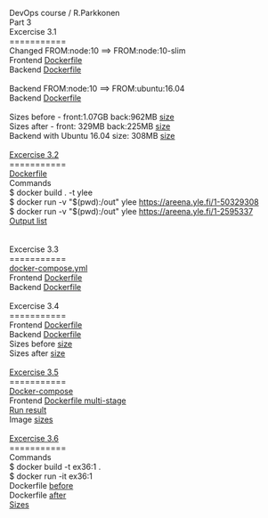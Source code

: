 DevOps course / R.Parkkonen
<BR>Part 3
<BR>
Excercise 3.1
<BR>===========
<BR>Changed FROM:node:10 ==> FROM:node:10-slim
<BR>Frontend [Dockerfile](https://github.com/rparkkon/devops/blob/master/part3/e1/front/Dockerfile)
<BR>Backend [Dockerfile](https://github.com/rparkkon/devops/blob/master/part3/e1/back/Dockerfile.node)
<BR>
<BR>Backend FROM:node:10 ==> FROM:ubuntu:16.04
<BR>Backend [Dockerfile](https://github.com/rparkkon/devops/blob/master/part3/e1/back/Dockerfile)
<BR>
<BR>Sizes before - front:1.07GB back:962MB [size](https://github.com/rparkkon/devops/blob/master/part3/e1/size0.txt)
<BR>Sizes after -  front: 329MB back:225MB [size](https://github.com/rparkkon/devops/blob/master/part3/e1/size1.txt)
<BR>Backend with Ubuntu 16.04 size: 308MB [size](https://github.com/rparkkon/devops/blob/master/part3/e1/size2.txt)
<BR>
<BR>[Excercise 3.2](https://github.com/rparkkon/devops/blob/master/part3/e2) 
<BR>===========
<BR>[Dockerfile](https://github.com/rparkkon/devops/blob/master/part3/e2/Dockerfile)
<BR>Commands
<BR> $ docker build . -t ylee
<BR> $ docker run -v "$(pwd):/out" ylee https://areena.yle.fi/1-50329308
<BR> $ docker run -v "$(pwd):/out" ylee https://areena.yle.fi/1-2595337
<BR>[Output list](https://github.com/rparkkon/devops/blob/master/part3/e2/output1.txt)
<BR>
<BR>
<BR>Excercise 3.3
<BR>===========
<BR>[docker-compose.yml](https://github.com/rparkkon/devops/blob/master/part3/e3/docker-compose.yml)
<BR>Frontend [Dockerfile](https://github.com/rparkkon/devops/blob/master/part3/e3/front/Dockerfile)
<BR>Backend [Dockerfile](https://github.com/rparkkon/devops/blob/master/part3/e3/back/Dockerfile)
<BR>
<BR>Excercise 3.4
<BR>===========
<BR>Frontend [Dockerfile](https://github.com/rparkkon/devops/blob/master/part3/e4/front/Dockerfile)
<BR>Backend [Dockerfile](https://github.com/rparkkon/devops/blob/master/part3/e4/back/Dockerfile)
<BR>Sizes before [size](https://github.com/rparkkon/devops/blob/master/part3/e4/size0.txt)
<BR>Sizes after  [size](https://github.com/rparkkon/devops/blob/master/part3/e4/size1.txt)
<BR>
<BR>[Excercise 3.5](https://github.com/rparkkon/devops/blob/master/part3/e5)
<BR>===========
<BR>[Docker-compose](https://github.com/rparkkon/devops/blob/master/part3/e5/docker-compose.yml)
<BR>Frontend [Dockerfile multi-stage](https://github.com/rparkkon/devops/blob/master/part3/e5/front/Dockerfile)
<BR>[Run result](https://github.com/rparkkon/devops/blob/master/part3/e5/ex35.png)
<BR>Image [sizes](https://github.com/rparkkon/devops/blob/master/part3/e5/images.txt)
<BR>
<BR>[Excercise 3.6](https://github.com/rparkkon/devops/blob/master/part3/e6)
<BR>===========
<BR>Commands
<BR> $ docker build -t ex36:1 .
<BR> $ docker run -it ex36:1
<BR>Dockerfile [before](https://github.com/rparkkon/devops/blob/master/part3/e6/Dockerfile.0)
<BR>Dockerfile [after](https://github.com/rparkkon/devops/blob/master/part3/e6/Dockerfile)
<BR>[Sizes](https://github.com/rparkkon/devops/blob/master/part3/e6/size0.txt)
